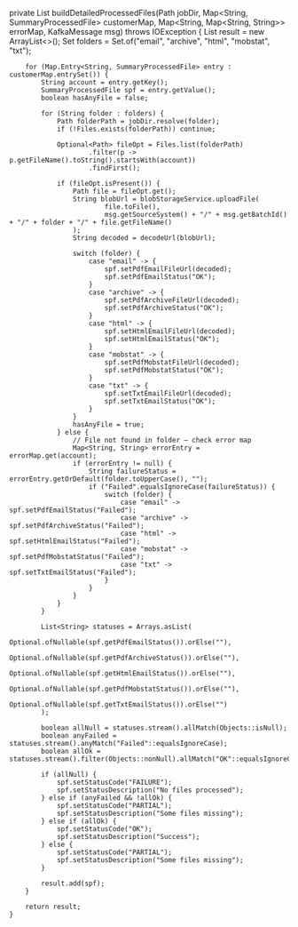 private List<SummaryProcessedFile> buildDetailedProcessedFiles(Path jobDir,
                                                                   Map<String, SummaryProcessedFile> customerMap,
                                                                   Map<String, Map<String, String>> errorMap,
                                                                   KafkaMessage msg) throws IOException {
        List<SummaryProcessedFile> result = new ArrayList<>();
        Set<String> folders = Set.of("email", "archive", "html", "mobstat", "txt");

        for (Map.Entry<String, SummaryProcessedFile> entry : customerMap.entrySet()) {
            String account = entry.getKey();
            SummaryProcessedFile spf = entry.getValue();
            boolean hasAnyFile = false;

            for (String folder : folders) {
                Path folderPath = jobDir.resolve(folder);
                if (!Files.exists(folderPath)) continue;

                Optional<Path> fileOpt = Files.list(folderPath)
                        .filter(p -> p.getFileName().toString().startsWith(account))
                        .findFirst();

                if (fileOpt.isPresent()) {
                    Path file = fileOpt.get();
                    String blobUrl = blobStorageService.uploadFile(
                            file.toFile(),
                            msg.getSourceSystem() + "/" + msg.getBatchId() + "/" + folder + "/" + file.getFileName()
                    );
                    String decoded = decodeUrl(blobUrl);

                    switch (folder) {
                        case "email" -> {
                            spf.setPdfEmailFileUrl(decoded);
                            spf.setPdfEmailStatus("OK");
                        }
                        case "archive" -> {
                            spf.setPdfArchiveFileUrl(decoded);
                            spf.setPdfArchiveStatus("OK");
                        }
                        case "html" -> {
                            spf.setHtmlEmailFileUrl(decoded);
                            spf.setHtmlEmailStatus("OK");
                        }
                        case "mobstat" -> {
                            spf.setPdfMobstatFileUrl(decoded);
                            spf.setPdfMobstatStatus("OK");
                        }
                        case "txt" -> {
                            spf.setTxtEmailFileUrl(decoded);
                            spf.setTxtEmailStatus("OK");
                        }
                    }
                    hasAnyFile = true;
                } else {
                    // File not found in folder — check error map
                    Map<String, String> errorEntry = errorMap.get(account);
                    if (errorEntry != null) {
                        String failureStatus = errorEntry.getOrDefault(folder.toUpperCase(), "");
                        if ("Failed".equalsIgnoreCase(failureStatus)) {
                            switch (folder) {
                                case "email" -> spf.setPdfEmailStatus("Failed");
                                case "archive" -> spf.setPdfArchiveStatus("Failed");
                                case "html" -> spf.setHtmlEmailStatus("Failed");
                                case "mobstat" -> spf.setPdfMobstatStatus("Failed");
                                case "txt" -> spf.setTxtEmailStatus("Failed");
                            }
                        }
                    }
                }
            }

            List<String> statuses = Arrays.asList(
                    Optional.ofNullable(spf.getPdfEmailStatus()).orElse(""),
                    Optional.ofNullable(spf.getPdfArchiveStatus()).orElse(""),
                    Optional.ofNullable(spf.getHtmlEmailStatus()).orElse(""),
                    Optional.ofNullable(spf.getPdfMobstatStatus()).orElse(""),
                    Optional.ofNullable(spf.getTxtEmailStatus()).orElse("")
            );

            boolean allNull = statuses.stream().allMatch(Objects::isNull);
            boolean anyFailed = statuses.stream().anyMatch("Failed"::equalsIgnoreCase);
            boolean allOk = statuses.stream().filter(Objects::nonNull).allMatch("OK"::equalsIgnoreCase);

            if (allNull) {
                spf.setStatusCode("FAILURE");
                spf.setStatusDescription("No files processed");
            } else if (anyFailed && !allOk) {
                spf.setStatusCode("PARTIAL");
                spf.setStatusDescription("Some files missing");
            } else if (allOk) {
                spf.setStatusCode("OK");
                spf.setStatusDescription("Success");
            } else {
                spf.setStatusCode("PARTIAL");
                spf.setStatusDescription("Some files missing");
            }

            result.add(spf);
        }

        return result;
    }
